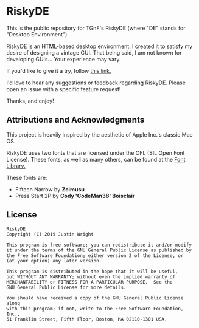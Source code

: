 # RiskyDE

This is the public repository for TGnF's RiskyDE (where "DE" stands for "Desktop Environment").

RiskyDE is an HTML-based desktop environment. I created it to satisfy my desire of designing a vintage GUI.
That being said, I am not known for developing GUIs... Your experience may vary.

If you'd like to give it a try, follow [this link.](https://jjwright995.github.io/RiskyDE/)

I'd love to hear any suggestions or feedback regarding RiskyDE. Please open an issue with a specific feature request!

Thanks, and enjoy!

## Attributions and Acknowledgments

This project is heavily inspired by the aesthetic of Apple Inc.'s classic Mac OS.

RiskyDE uses two fonts that are licensed under the OFL (SIL Open Font License). These fonts, as well as many others, can be found at the [Font Library.](https://fontlibrary.org/en)

These fonts are:
* Fifteen Narrow by **Zeimusu**
* Press Start 2P by **Cody \'CodeMan38\' Boisclair**

## License

    RiskyDE 
    Copyright (C) 2019 Justin Wright

    This program is free software; you can redistribute it and/or modify
    it under the terms of the GNU General Public License as published by
    the Free Software Foundation; either version 2 of the License, or
    (at your option) any later version.

    This program is distributed in the hope that it will be useful,
    but WITHOUT ANY WARRANTY; without even the implied warranty of
    MERCHANTABILITY or FITNESS FOR A PARTICULAR PURPOSE.  See the
    GNU General Public License for more details.

    You should have received a copy of the GNU General Public License along
    with this program; if not, write to the Free Software Foundation, Inc.,
    51 Franklin Street, Fifth Floor, Boston, MA 02110-1301 USA.
